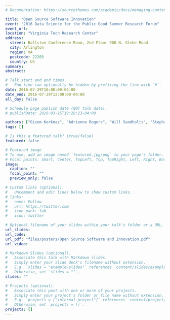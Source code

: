 ```yaml
---
# Documentation: https://sourcethemes.com/academic/docs/managing-content/

title: "Open Source Software Innovation"
event: "2016 Data Science for the Public Good Summer Research Forum"
event_url:
location: "Virginia Tech Research Center"
address:
  street: Ballston Conference Room, 2nd Floor 900 N. Glebe Road
  city: Arlington
  region: VA
  postcode: 22203
  country: US
summary:
abstract:

# Talk start and end times.
#   End time can optionally be hidden by prefixing the line with `#`.
date: 2016-07-29T10:00:00-04:00
date_end: 2016-07-29T12:00:00-04:00
all_day: false

# Schedule page publish date (NOT talk date).
# publishDate: 2020-03-15T19:28:23-04:00

authors: ["Gizem Korkmaz", "Adrienne Rogers", "Will Sandholtz", "Stephanie Shipp"]
tags: []

# Is this a featured talk? (true/false)
featured: false

# Featured image
# To use, add an image named `featured.jpg/png` to your page's folder. 
# Focal points: Smart, Center, TopLeft, Top, TopRight, Left, Right, BottomLeft, Bottom, BottomRight.
image:
  caption: ""
  focal_point: ""
  preview_only: false

# Custom links (optional).
#   Uncomment and edit lines below to show custom links.
# links:
# - name: Follow
#   url: https://twitter.com
#   icon_pack: fab
#   icon: twitter

# Optional filename of your slides within your talk's folder or a URL.
url_slides:
url_code:
url_pdf: "files/posters/Open Source Software and Innovation.pdf"
url_video:

# Markdown Slides (optional).
#   Associate this talk with Markdown slides.
#   Simply enter your slide deck's filename without extension.
#   E.g. `slides = "example-slides"` references `content/slides/example-slides.md`.
#   Otherwise, set `slides = ""`.
slides: ""

# Projects (optional).
#   Associate this post with one or more of your projects.
#   Simply enter your project's folder or file name without extension.
#   E.g. `projects = ["internal-project"]` references `content/project/deep-learning/index.md`.
#   Otherwise, set `projects = []`.
projects: []
---
```

